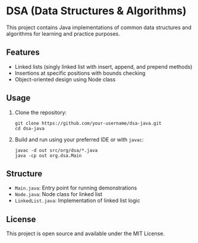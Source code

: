 

# DSA (Data Structures & Algorithms)

This project contains Java implementations of common data structures and algorithms for learning and practice purposes.

## Features

- Linked lists (singly linked list with insert, append, and prepend methods)
- Insertions at specific positions with bounds checking
- Object-oriented design using Node class

## Usage

1. Clone the repository:
   ```
   git clone https://github.com/your-username/dsa-java.git
   cd dsa-java
   ```

2. Build and run using your preferred IDE or with `javac`:
   ```
   javac -d out src/org/dsa/*.java
   java -cp out org.dsa.Main
   ```

## Structure

- `Main.java`: Entry point for running demonstrations
- `Node.java`: Node class for linked list
- `LinkedList.java`: Implementation of linked list logic

## License

This project is open source and available under the MIT License.